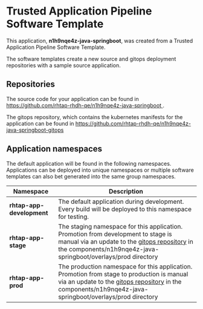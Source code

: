# Trusted Application Pipeline Software Template

This application, **n1h9nqe4z-java-springboot**, was created from a Trusted Application Pipeline Software Template.

The software templates create a new source and gitops deployment repositories with a sample source application. 

## Repositories

The source code for your application can be found in [https://github.com/rhtap-rhdh-qe/n1h9nqe4z-java-springboot ](https://github.com/rhtap-rhdh-qe/n1h9nqe4z-java-springboot ).
 
The gitops repository, which contains the kubernetes manifests for the application can be found in 
[https://github.com/rhtap-rhdh-qe/n1h9nqe4z-java-springboot-gitops ](https://github.com/rhtap-rhdh-qe/n1h9nqe4z-java-springboot-gitops ) 

## Application namespaces 

The default application will be found in the following namespaces. Applications can be deployed into unique namespaces or multiple software templates can also bet generated into the same group namespaces.  

|  Namespace   |  Description   |  
| -------- | -------- |   
| **rhtap-app-development** | The default application during development. Every build will be deployed to this namespace for testing. | 
| **rhtap-app-stage** | The staging namespace for this application. Promotion from development to stage is manual via an update to the [gitops repository](https://github.com/rhtap-rhdh-qe/n1h9nqe4z-java-springboot-gitops ) in the components/n1h9nqe4z-java-springboot/overlays/prod directory |  
| **rhtap-app-prod** | The production namespace for this application. Promotion from stage to production is manual via an update to the [gitops repository](https://github.com/rhtap-rhdh-qe/n1h9nqe4z-java-springboot-gitops ) in the components/n1h9nqe4z-java-springboot/overlays/prod directory | 